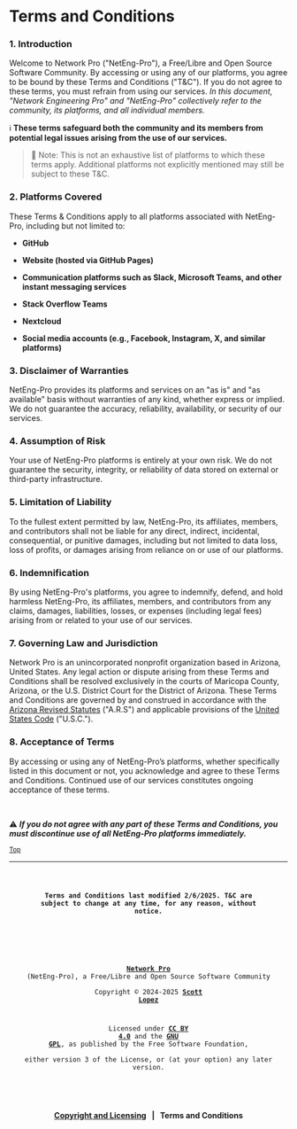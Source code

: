 <!-- SPDX-License-Identifier: CC-BY-4.0 OR GPL-3.0-or-later -->
<!-- This file is part of Network Pro -->

<!--
Network Pro (NetEng-Pro), a Free/Libre and Open Source Community
Copyright © 2024-2025 Scott Lopez

---

I. Creative Commons Attribution 4.0 International

Network Pro (the "Licensed Material") is licensed under Creative Commons Attribution 4.0 International ("CC BY 4.0").
To view a copy of this license, visit https://creativecommons.org/licenses/by/4.0/.

Per the terms of the License, you are free to distribute, remix, adapt, and build upon the Licensed Material for any purpose, even commercially.
You must give appropriate credit, provide a link to the License, and indicate if changes were made.

The Licensor offers the Licensed Material as-is and as-available, and makes no representations or warranties of any kind concerning the Licensed Material, whether express, implied, statutory, or other. This includes, without limitation, warranties of title, merchantability, fitness for a particular purpose, non-infringement, absence of latent or other defects, accuracy, or the presence or absence of errors, whether or not known or discoverable.

Permissions beyond the scope of this License—or instead of those permitted by this License—may be available as further defined within this document.

  SPDX Reference: https://spdx.org/licenses/CC-BY-4.0.html
  Canonical URL: https://creativecommons.org/licenses/by/4.0/

---

II. GNU General Public License

Network Pro is free software: you can redistribute it and/or modify it under the terms of the GNU General Public License ("GNU GPL") as published by the Free Software Foundation, either version 3 of the License, or (at your option) any later version.

This material is distributed in the hope that it will be useful, but WITHOUT ANY WARRANTY; without even the implied warranty of MERCHANTABILITY or
FITNESS FOR A PARTICULAR PURPOSE.

See the GNU General Public License for more details.

  SPDX Reference: https://spdx.org/licenses/GPL-3.0-or-later.html
  Canonical URL: https://www.gnu.org/licenses/gpl-3.0.html

---

Author: Scott Lopez
Email: <contact@neteng.pro>
Web: <https://bio.neteng.pro>
-->

# <a id="top">Terms and Conditions</a>

### 1. Introduction

Welcome to Network Pro ("NetEng-Pro"), a Free/Libre and Open Source
Software Community. By accessing or using any of our platforms, you agree to be
bound by these Terms and Conditions ("T&C"). If you do not agree to these terms,
you must refrain from using our services. _In this document, "Network
Engineering Pro" and "NetEng-Pro" collectively refer to the community, its
platforms, and all individual members._

ℹ️ **These terms safeguard both the community and its members from potential
legal issues arising from the use of our services.**

> 📌 Note: This is not an exhaustive list of platforms to which these terms
> apply. Additional platforms not explicitly mentioned may still be subject to
> these T&C.

### 2. Platforms Covered

These Terms & Conditions apply to all platforms associated with NetEng-Pro,
including but not limited to:

- **GitHub**

- **Website (hosted via GitHub Pages)**

- **Communication platforms such as Slack, Microsoft Teams, and other instant
  messaging services**

- **Stack Overflow Teams**

- **Nextcloud**

- **Social media accounts (e.g., Facebook, Instagram, X, and similar
  platforms)**

### 3. Disclaimer of Warranties

NetEng-Pro provides its platforms and services on an "as is" and "as available"
basis without warranties of any kind, whether express or implied. We do not
guarantee the accuracy, reliability, availability, or security of our services.

### 4. Assumption of Risk

Your use of NetEng-Pro platforms is entirely at your own risk. We do not
guarantee the security, integrity, or reliability of data stored on external or
third-party infrastructure.

### 5. Limitation of Liability

To the fullest extent permitted by law, NetEng-Pro, its affiliates, members, and
contributors shall not be liable for any direct, indirect, incidental,
consequential, or punitive damages, including but not limited to data loss, loss
of profits, or damages arising from reliance on or use of our platforms.

### 6. Indemnification

By using NetEng-Pro's platforms, you agree to indemnify, defend, and hold
harmless NetEng-Pro, its affiliates, members, and contributors from any claims,
damages, liabilities, losses, or expenses (including legal fees) arising from or
related to your use of our services.

### 7. Governing Law and Jurisdiction

Network Pro is an unincorporated nonprofit organization based in
Arizona, United States. Any legal action or dispute arising from these Terms and
Conditions shall be resolved exclusively in the courts of Maricopa County,
Arizona, or the U.S. District Court for the District of Arizona. These Terms and
Conditions are governed by and construed in accordance with the
[Arizona Revised Statutes](https://www.azleg.gov/arstitle/) ("A.R.S") and
applicable provisions of the [United States Code](https://uscode.house.gov/)
("U.S.C.").

### 8. Acceptance of Terms

By accessing or using any of NetEng-Pro’s platforms, whether specifically listed
in this document or not, you acknowledge and agree to these Terms and
Conditions. Continued use of our services constitutes ongoing acceptance of
these terms.

&nbsp;

⚠️ **_If you do not agree with any part of these Terms and Conditions, you must
discontinue use of all NetEng-Pro platforms immediately._**

<sub>[Top](#top)</sub>

---

<code style="height: 50vh; width: 100%; background: transparent; border: none; border-radius: 0; resize: none; outline: none; text-align: center; font-size: 12px;">

**Terms and Conditions last modified 2/6/2025. T&C are subject to change at any time, for any reason, without notice.**

&nbsp;

**[Network Pro](https://netwk.pro/)** (NetEng-Pro), a Free/Libre and Open Source Software Community  
Copyright &copy; 2024-2025 **[Scott Lopez](https://bio.neteng.pro)**

Licensed under **[CC BY 4.0](https://creativecommons.org/licenses/by/4.0/)** and the **[GNU GPL](https://spdx.org/licenses/GPL-3.0-or-later.html)**, as published by the Free Software Foundation,  
either version 3 of the License, or (at your option) any later version.

</code>

&nbsp;

<span style="text-align: center; font-size: 14px; font-weight: bold;">

[Copyright and Licensing](https://github.com/NetEng-Pro/neteng-pro.github.io/blob/master/legal/LICENSE.md)
&nbsp; | &nbsp; Terms and Conditions

</span>
